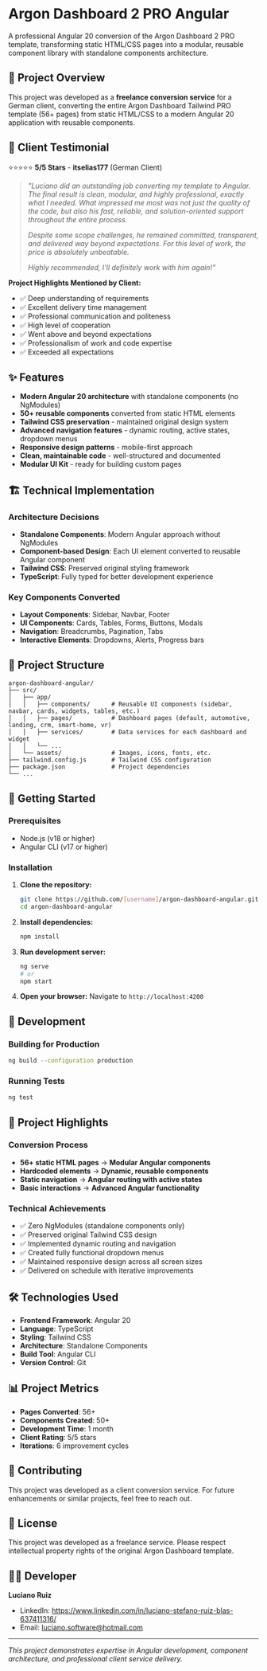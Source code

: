# Argon Dashboard 2 PRO Angular

A professional Angular 20 conversion of the Argon Dashboard 2 PRO template, transforming static HTML/CSS pages into a modular, reusable component library with standalone components architecture.

## 🚀 Project Overview

This project was developed as a **freelance conversion service** for a German client, converting the entire Argon Dashboard Tailwind PRO template (56+ pages) from static HTML/CSS to a modern Angular 20 application with reusable components.

## 💬 Client Testimonial

⭐⭐⭐⭐⭐ **5/5 Stars** - **itselias177** (German Client)

> *"Luciano did an outstanding job converting my template to Angular. The final result is clean, modular, and highly professional, exactly what I needed. What impressed me most was not just the quality of the code, but also his fast, reliable, and solution-oriented support throughout the entire process.*
>
> *Despite some scope challenges, he remained committed, transparent, and delivered way beyond expectations. For this level of work, the price is absolutely unbeatable.*
>
> *Highly recommended, I'll definitely work with him again!"*

**Project Highlights Mentioned by Client:**
- ✅ Deep understanding of requirements
- ✅ Excellent delivery time management
- ✅ Professional communication and politeness
- ✅ High level of cooperation
- ✅ Went above and beyond expectations
- ✅ Professionalism of work and code expertise
- ✅ Exceeded all expectations

## ✨ Features

- **Modern Angular 20 architecture** with standalone components (no NgModules)
- **50+ reusable components** converted from static HTML elements
- **Tailwind CSS preservation** - maintained original design system
- **Advanced navigation features** - dynamic routing, active states, dropdown menus
- **Responsive design patterns** - mobile-first approach
- **Clean, maintainable code** - well-structured and documented
- **Modular UI Kit** - ready for building custom pages

## 🏗️ Technical Implementation

### Architecture Decisions
- **Standalone Components**: Modern Angular approach without NgModules
- **Component-based Design**: Each UI element converted to reusable Angular component
- **Tailwind CSS**: Preserved original styling framework
- **TypeScript**: Fully typed for better development experience

### Key Components Converted
- **Layout Components**: Sidebar, Navbar, Footer
- **UI Components**: Cards, Tables, Forms, Buttons, Modals
- **Navigation**: Breadcrumbs, Pagination, Tabs
- **Interactive Elements**: Dropdowns, Alerts, Progress bars

## 📁 Project Structure
```
argon-dashboard-angular/
├── src/
│   ├── app/
│   │   ├── components/      # Reusable UI components (sidebar, navbar, cards, widgets, tables, etc.)
│   │   ├── pages/           # Dashboard pages (default, automotive, landing, crm, smart-home, vr)
│   │   ├── services/        # Data services for each dashboard and widget
│   │   └── ...
│   └── assets/              # Images, icons, fonts, etc.
├── tailwind.config.js       # Tailwind CSS configuration
├── package.json             # Project dependencies
└── ...
```

## 🚀 Getting Started

### Prerequisites
- Node.js (v18 or higher)
- Angular CLI (v17 or higher)

### Installation
1. **Clone the repository:**
   ```bash
   git clone https://github.com/[username]/argon-dashboard-angular.git
   cd argon-dashboard-angular
   ```

2. **Install dependencies:**
   ```bash
   npm install
   ```

3. **Run development server:**
   ```bash
   ng serve
   # or
   npm start
   ```

4. **Open your browser:**
   Navigate to `http://localhost:4200`

## 🔧 Development

### Building for Production
```bash
ng build --configuration production
```

### Running Tests
```bash
ng test
```

## 🎯 Project Highlights

### Conversion Process
- **56+ static HTML pages** → **Modular Angular components**
- **Hardcoded elements** → **Dynamic, reusable components**
- **Static navigation** → **Angular routing with active states**
- **Basic interactions** → **Advanced Angular functionality**

### Technical Achievements
- ✅ Zero NgModules (standalone components only)
- ✅ Preserved original Tailwind CSS design
- ✅ Implemented dynamic routing and navigation
- ✅ Created fully functional dropdown menus
- ✅ Maintained responsive design across all screen sizes
- ✅ Delivered on schedule with iterative improvements

## 🛠️ Technologies Used

- **Frontend Framework**: Angular 20
- **Language**: TypeScript
- **Styling**: Tailwind CSS
- **Architecture**: Standalone Components
- **Build Tool**: Angular CLI
- **Version Control**: Git

## 📊 Project Metrics

- **Pages Converted**: 56+
- **Components Created**: 50+
- **Development Time**: 1 month
- **Client Rating**: 5/5 stars
- **Iterations**: 6 improvement cycles

## 🤝 Contributing

This project was developed as a client conversion service. For future enhancements or similar projects, feel free to reach out.

## 📝 License

This project was developed as a freelance service. Please respect intellectual property rights of the original Argon Dashboard template.

## 👨‍💻 Developer

**Luciano Ruiz**
- LinkedIn: https://www.linkedin.com/in/luciano-stefano-ruiz-blas-637411316/
- Email: luciano.software@hotmail.com

---

*This project demonstrates expertise in Angular development, component architecture, and professional client service delivery.*
